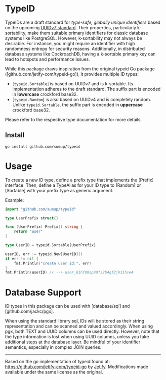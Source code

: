 # TypeID

TypeIDs are a draft standard for *type-safe, globally unique identifiers* based on the upcoming [UUIDv7 standard]. Their properties, particularly k-sortability, make them suitable primary identifiers for classic database systems like PostgreSQL. However, k-sortability may not always be desirable. For instance, you might require an identifier with high randomness entropy for security reasons. Additionally, in distributed database systems like CockroachDB, having a k-sortable primary key can lead to hotspots and performance issues.

While this package draws inspiration from the original typeid Go package ([github.com/jetify-com/typeid-go]), it provides multiple ID types:

- [`typeid.Sortable`] is based on UUIDv7 and is k-sortable. Its implementation adheres to the draft standard. The suffix part is encoded in **lowercase** crockford base32.
- [`typeid.Random`] is also based on UUIDv4 and is completely random. Unlike `typeid.Sortable`, the suffix part is encoded in **uppercase** crockford base32.

Please refer to the respective type documentation for more details.

## Install

```shell
go install github.com/sumup/typeid
```

# Usage

To create a new ID type, define a prefix type that implements the [Prefix] interface. Then, define a TypeAlias for your ID type to [Random] or [Sortable] with your prefix type as generic argument.

Example:

```go
import "github.com/sumup/typeid"

type UserPrefix struct{}

func (UserPrefix) Prefix() string {
    return "user"
}

type UserID = typeid.Sortable[UserPrefix]

userID, err := typeid.New[UserID]()
if err != nil {
    fmt.Println("create user id:", err)
}
fmt.Println(userID) // --> user_01hf98sp99fs2b4qf2jm11hse4
```

# Database Support

ID types in this package can be used with [database/sql] and [github.com/jackc/pgx].

When using the standard library sql, IDs will be stored as their string representation and can be scanned and valued accordingly. When using pgx, both TEXT and UUID columns can be used directly. However, note that the type information is lost when using UUID columns, unless you take additional steps at the database layer. Be mindful of your identifier semantics, especially in complex JOIN queries.

[UUIDv7 standard]: https://www.ietf.org/archive/id/draft-peabody-dispatch-new-uuid-format-01.html#name-versions
[UUIDv4 standard]: https://datatracker.ietf.org/doc/html/rfc4122

---

Based on the go implementation of typeid found at: https://github.com/jetify-com/typeid-go by [Jetify](https://www.jetify.com/).
Modifications made available under the same license as the original.
